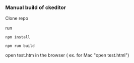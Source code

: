 ### Manual build of ckeditor

Clone repo

run
```
npm install
```

```
npm run build
```

open test.htm in the browser  ( ex. for Mac  "open test.html")


